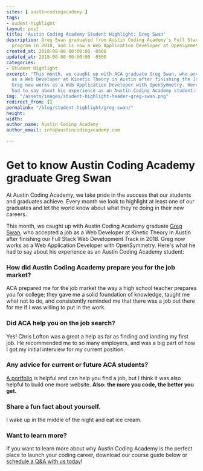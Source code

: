 ```yaml
---
sites: [ austincodingacademy ]
tags:
- sudent-highlight
layout: post
title: 'Austin Coding Academy Student Highlight: Greg Swan'
description: Greg Swan graduated from Austin Coding Academy's Full Stack Web Development
  program in 2018, and is now a Web Application Developer at OpenSymmetry.
created_at: 2018-08-08 00:00:00 -0500
updated_at: 2018-08-08 00:00:00 -0500
categories:
- Student Highlight
excerpt: 'This month, we caught up with ACA graduate Greg Swan, who accepted a job
  as a Web Developer at Kinetic Theory in Austin after finishing the JavaScript track.
  Greg now works as a Web Application Developer with OpenSymmetry. Here''s what he
  had to say about his experience as an Austin Coding Academy student:'
img: "/assets/images/student-highlight-header-greg-swan.png"
redirect_from: []
permalink: "/blog/student-highlight/greg-swan/"
height:
width:
author_name: Austin Coding Academy
author_email: info@austincodingacademy.com

---
```

# Get to know Austin Coding Academy graduate Greg Swan

At Austin Coding Academy, we take pride in the success that our students and graduates achieve. Every month we look to highlight at least one of our graduates and let the world know about what they're doing in their new careers.

This month, we caught up with Austin Coding Academy graduate [Greg Swan](), who accepted a job as a Web Developer at Kinetic Theory in Austin after finishing our Full Stack Web Development Track in 2018. Greg now works as a Web Application Developer with OpenSymmetry. Here's what he had to say about his experience as an Austin Coding Academy student:

### How did Austin Coding Academy prepare you for the job market?

ACA prepared me for the job market the way a high school teacher prepares you for college; they gave me a solid foundation of knowledge, taught me what not to do, and consistently reminded me that there was a job out there for me if I was willing to put in the work.

### Did ACA help you on the job search?

Yes! Chris Lofton was a great a help as far as finding and landing my first job. He recommended me to so many employers, and was a big part of how I got my initial interview for my current position.

### Any advice for current or future ACA students?

[A portfolio](https://gcswan.github.io/Resume/) is helpful and can help you find a job, but I think it was also helpful to build one more website. **Also: the more you code, the better you get.**

### Share a fun fact about yourself.

I wake up in the middle of the night and eat ice cream.

### Want to learn more?

If you want to learn more about why Austin Coding Academy is the perfect place to launch your coding career, download our course guide below or [schedule a Q&A with us today](https://acaappointment.acuityscheduling.com/schedule.php?appointmentType=1406673)!